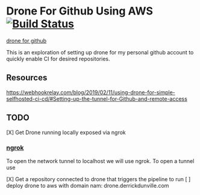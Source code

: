 
# Drone For Github Using AWS [![Build Status](https://droneci.ngrok.io/api/badges/derrickdunville/drone-app/status.svg?ref=refs/heads/main)](https://droneci.ngrok.io/derrickdunville/drone-app)
[drone for github](https://docs.drone.io/server/provider/github/)

This is an exploration of setting up drone for my personal github account to quickly enable CI for desired repositories. 

## Resources
https://webhookrelay.com/blog/2019/02/11/using-drone-for-simple-selfhosted-ci-cd/#Setting-up-the-tunnel-for-Github-and-remote-access


## TODO

[X] Get Drone running locally exposed via ngrok

### [ngrok](https://ngrok.com/)
To open the network tunnel to localhost we will use ngrok. To open a tunnel use

[X] Get a repository connected to drone that triggers the pipeline to run
[ ] deploy drone to aws with domain nam: drone.derrickdunville.com